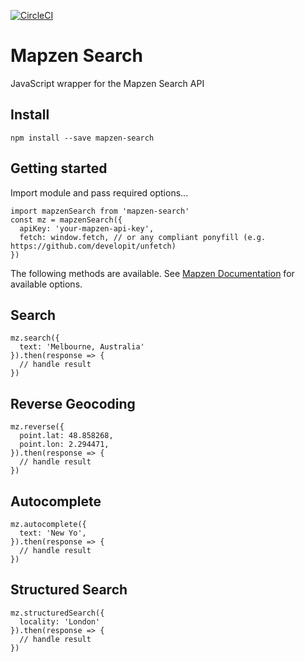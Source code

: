 [![CircleCI](https://circleci.com/gh/Lighthouse-io/mapzen-search.svg?style=svg)](https://circleci.com/gh/Lighthouse-io/mapzen-search)

# Mapzen Search

JavaScript wrapper for the Mapzen Search API

## Install

```
npm install --save mapzen-search
```

## Getting started

Import module and pass required options...

```
import mapzenSearch from 'mapzen-search'
const mz = mapzenSearch({
  apiKey: 'your-mapzen-api-key',
  fetch: window.fetch, // or any compliant ponyfill (e.g. https://github.com/developit/unfetch)
})
```

The following methods are available. See [Mapzen Documentation](https://mapzen.com/documentation/search/) for available options.

## Search

```
mz.search({
  text: 'Melbourne, Australia'
}).then(response => {
  // handle result
})
```

## Reverse Geocoding

```
mz.reverse({
  point.lat: 48.858268,
  point.lon: 2.294471,
}).then(response => {
  // handle result
})
```

## Autocomplete

```
mz.autocomplete({
  text: 'New Yo',
}).then(response => {
  // handle result
})
```

## Structured Search

```
mz.structuredSearch({
  locality: 'London'
}).then(response => {
  // handle result
})
```
